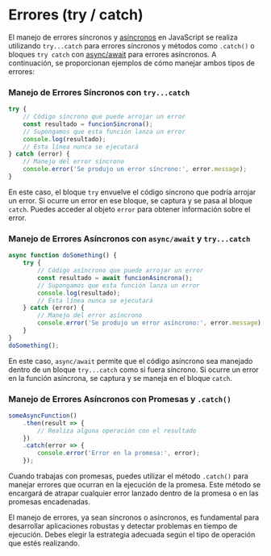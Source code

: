 # Errores (try / catch)

El manejo de errores síncronos y [asíncronos](Asincronía.md) en JavaScript se realiza utilizando `try...catch` para errores síncronos y métodos como `.catch()` o bloques `try catch` con [async/await](Async%20-%20Await.md) para errores asíncronos. A continuación, se proporcionan ejemplos de cómo manejar ambos tipos de errores:

### Manejo de Errores Síncronos con `try...catch`

```javascript
try {
    // Código síncrono que puede arrojar un error
    const resultado = funcionSincrona(); 
    // Supongamos que esta función lanza un error
    console.log(resultado); 
    // Esta línea nunca se ejecutará
} catch (error) {
    // Manejo del error síncrono
    console.error('Se produjo un error síncrono:', error.message);
}
```

En este caso, el bloque `try` envuelve el código síncrono que podría arrojar un error. Si ocurre un error en ese bloque, se captura y se pasa al bloque `catch`. Puedes acceder al objeto `error` para obtener información sobre el error.

### Manejo de Errores Asíncronos con `async/await` y `try...catch`

```javascript
async function doSomething() {
    try {
        // Código asíncrono que puede arrojar un error
        const resultado = await funcionAsincrona(); 
        // Supongamos que esta función lanza un error
        console.log(resultado); 
        // Esta línea nunca se ejecutará
    } catch (error) {
        // Manejo del error asíncrono
        console.error('Se produjo un error asíncrono:', error.message);
    }
}
doSomething();
```

En este caso, `async/await` permite que el código asíncrono sea manejado dentro de un bloque `try...catch` como si fuera síncrono. Si ocurre un error en la función asíncrona, se captura y se maneja en el bloque `catch`.

### Manejo de Errores Asíncronos con Promesas y `.catch()`

```javascript
someAsyncFunction()
    .then(result => {
        // Realiza alguna operación con el resultado
    })
    .catch(error => {
        console.error('Error en la promesa:', error);
    });
```

Cuando trabajas con promesas, puedes utilizar el método `.catch()` para manejar errores que ocurran en la ejecución de la promesa. Este método se encargará de atrapar cualquier error lanzado dentro de la promesa o en las promesas encadenadas.

El manejo de errores, ya sean síncronos o asíncronos, es fundamental para desarrollar aplicaciones robustas y detectar problemas en tiempo de ejecución. Debes elegir la estrategia adecuada según el tipo de operación que estés realizando.